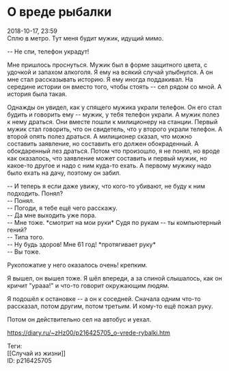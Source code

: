 О вреде рыбалки
================

   
 2018-10-17, 23:59   
  Сплю в метро. Тут меня будит мужик, идущий мимо.   
   
 -- Не спи, телефон украдут!   
   
 Мне пришлось проснуться. Мужик был в форме защитного цвета, с удочкой и запахом алкоголя. Я ему на всякий случай улыбнулся. А он мне стал рассказывать историю. Я ему иногда поддакивал. На середине истории он вместо того, чтобы стоять -- сел рядом со мной. А история была такая.   
   
 Однажды он увидел, как у спящего мужика украли телефон. Он его стал будить и говорить ему -- мужик, у тебя телефон украли. А мужик полез к нему драться. Они вместе пошли к милиционеру на станции. Первый мужик стал говорить, что он свидетель, что у второго украли телефон. А второй опять полез драться. А милиционер сказал, что можно составить заявление, но составить его должен обокраденный. А обокдаренный лез драться. Потом что произошло, я не понял, но вроде как оказалось, что заявление может составить и первый мужик, но какое-то другое и надо с ним куда-то ехать. А первому мужику надо было ехать на дачу, поэтому он забил.   
   
 -- И теперь я если даже увижу, что кого-то убивают, не буду к ним подходить. Понял?   
 -- Понял.   
 -- Погоди, я тебе ещё чего расскажу.   
 -- Да мне выходить уже пора.   
 -- Мне тоже. \*смотрит на мои руки\* Судя по рукам -- ты компьютерный гений?   
 -- Типа того.   
 -- Ну будь здоров! Мне 61 год! \*протягивает руку\*   
 -- Вы тоже.   
   
 Рукопожатие у него оказалось очень! крепким.   
   
 Я вышел, он вышел тоже. Я шёл впереди, а за спиной слышалось, как он кричит "урааа!" и что-то говорит окружающим людям.   
   
 Я подошёл к остановке -- а он к соседней. Сначала одним что-то рассказал, потом другим, потом третьим. И кому-то ещё пожал руку.   
   
 Потом он действительно сел на автобус и уехал.   
    
 <https://diary.ru/~zHz00/p216425705_o-vrede-rybalki.htm>   
   
 Теги:   
 [[Случай из жизни]]   
 ID: p216425705